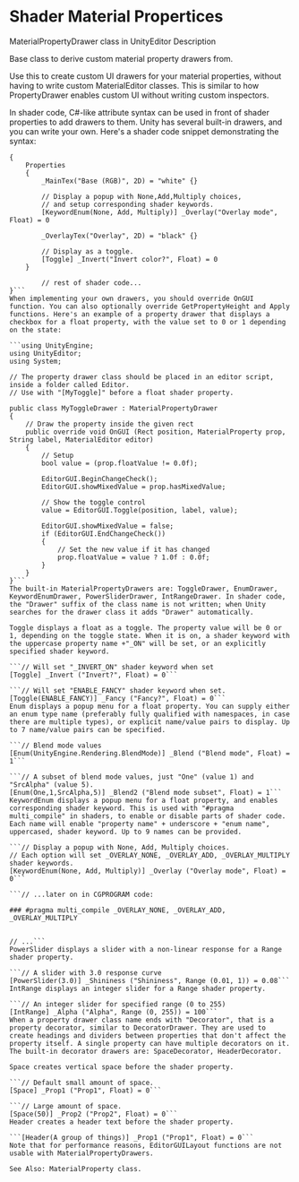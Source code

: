 # Shader Material Propertices

MaterialPropertyDrawer
class in UnityEditor
Description

Base class to derive custom material property drawers from.

Use this to create custom UI drawers for your material properties, without having to write custom MaterialEditor classes. This is similar to how PropertyDrawer enables custom UI without writing custom inspectors.

In shader code, C#-like attribute syntax can be used in front of shader properties to add drawers to them. Unity has several built-in drawers, and you can write your own. Here's a shader code snippet demonstrating the syntax:

```Shader "Custom/Example" 
{
    Properties
    {
        _MainTex("Base (RGB)", 2D) = "white" {}

        // Display a popup with None,Add,Multiply choices,
        // and setup corresponding shader keywords.
        [KeywordEnum(None, Add, Multiply)] _Overlay("Overlay mode", Float) = 0

        _OverlayTex("Overlay", 2D) = "black" {}

        // Display as a toggle.
        [Toggle] _Invert("Invert color?", Float) = 0
    }

        // rest of shader code...
}```
When implementing your own drawers, you should override OnGUI function. You can also optionally override GetPropertyHeight and Apply functions. Here's an example of a property drawer that displays a checkbox for a float property, with the value set to 0 or 1 depending on the state:

```using UnityEngine;
using UnityEditor;
using System;

// The property drawer class should be placed in an editor script, inside a folder called Editor.
// Use with "[MyToggle]" before a float shader property.

public class MyToggleDrawer : MaterialPropertyDrawer
{
    // Draw the property inside the given rect
    public override void OnGUI (Rect position, MaterialProperty prop, String label, MaterialEditor editor)
    {
        // Setup
        bool value = (prop.floatValue != 0.0f);

        EditorGUI.BeginChangeCheck();
        EditorGUI.showMixedValue = prop.hasMixedValue;

        // Show the toggle control
        value = EditorGUI.Toggle(position, label, value);

        EditorGUI.showMixedValue = false;
        if (EditorGUI.EndChangeCheck())
        {
            // Set the new value if it has changed
            prop.floatValue = value ? 1.0f : 0.0f;
        }
    }
}```
The built-in MaterialPropertyDrawers are: ToggleDrawer, EnumDrawer, KeywordEnumDrawer, PowerSliderDrawer, IntRangeDrawer. In shader code, the "Drawer" suffix of the class name is not written; when Unity searches for the drawer class it adds "Drawer" automatically.

Toggle displays a float as a toggle. The property value will be 0 or 1, depending on the toggle state. When it is on, a shader keyword with the uppercase property name +"_ON" will be set, or an explicitly specified shader keyword.

```// Will set "_INVERT_ON" shader keyword when set
[Toggle] _Invert ("Invert?", Float) = 0```

```// Will set "ENABLE_FANCY" shader keyword when set.
[Toggle(ENABLE_FANCY)] _Fancy ("Fancy?", Float) = 0```
Enum displays a popup menu for a float property. You can supply either an enum type name (preferably fully qualified with namespaces, in case there are multiple types), or explicit name/value pairs to display. Up to 7 name/value pairs can be specified.

```// Blend mode values
[Enum(UnityEngine.Rendering.BlendMode)] _Blend ("Blend mode", Float) = 1```

```// A subset of blend mode values, just "One" (value 1) and "SrcAlpha" (value 5).
[Enum(One,1,SrcAlpha,5)] _Blend2 ("Blend mode subset", Float) = 1```
KeywordEnum displays a popup menu for a float property, and enables corresponding shader keyword. This is used with "#pragma multi_compile" in shaders, to enable or disable parts of shader code. Each name will enable "property name" + underscore + "enum name", uppercased, shader keyword. Up to 9 names can be provided.

```// Display a popup with None, Add, Multiply choices.
// Each option will set _OVERLAY_NONE, _OVERLAY_ADD, _OVERLAY_MULTIPLY shader keywords.
[KeywordEnum(None, Add, Multiply)] _Overlay ("Overlay mode", Float) = 0```

```// ...later on in CGPROGRAM code:

### #pragma multi_compile _OVERLAY_NONE, _OVERLAY_ADD, _OVERLAY_MULTIPLY


// ...```
PowerSlider displays a slider with a non-linear response for a Range shader property.

```// A slider with 3.0 response curve
[PowerSlider(3.0)] _Shininess ("Shininess", Range (0.01, 1)) = 0.08```
IntRange displays an integer slider for a Range shader property.

```// An integer slider for specified range (0 to 255)
[IntRange] _Alpha ("Alpha", Range (0, 255)) = 100```
When a property drawer class name ends with "Decorator", that is a property decorator, similar to DecoratorDrawer. They are used to create headings and dividers between properties that don't affect the property itself. A single property can have multiple decorators on it. The built-in decorator drawers are: SpaceDecorator, HeaderDecorator.

Space creates vertical space before the shader property.

```// Default small amount of space.
[Space] _Prop1 ("Prop1", Float) = 0```

```// Large amount of space.
[Space(50)] _Prop2 ("Prop2", Float) = 0```
Header creates a header text before the shader property.

```[Header(A group of things)] _Prop1 ("Prop1", Float) = 0```
Note that for performance reasons, EditorGUILayout functions are not usable with MaterialPropertyDrawers.

See Also: MaterialProperty class.